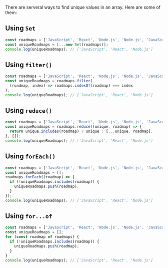 There are serveral ways to find unique values in an array. Here are some of them:

## Using `Set`

```js
const roadmaps = ['JavaScript', 'React', 'Node.js', 'Node.js', 'JavaScript'];
const uniqueRoadmaps = [...new Set(roadmaps)];
console.log(uniqueRoadmaps); // ['JavaScript', 'React', 'Node.js']
```

## Using `filter()`

```js
const roadmaps = ['JavaScript', 'React', 'Node.js', 'Node.js', 'JavaScript'];
const uniqueRoadmaps = roadmaps.filter(
  (roadmap, index) => roadmaps.indexOf(roadmap) === index
);
console.log(uniqueRoadmaps); // ['JavaScript', 'React', 'Node.js']
```

## Using `reduce()`

```js
const roadmaps = ['JavaScript', 'React', 'Node.js', 'Node.js', 'JavaScript'];
const uniqueRoadmaps = roadmaps.reduce((unique, roadmap) => {
  return unique.includes(roadmap) ? unique : [...unique, roadmap];
}, []);
console.log(uniqueRoadmaps); // ['JavaScript', 'React', 'Node.js']
```

## Using `forEach()`

```js
const roadmaps = ['JavaScript', 'React', 'Node.js', 'Node.js', 'JavaScript'];
const uniqueRoadmaps = [];
roadmaps.forEach((roadmap) => {
  if (!uniqueRoadmaps.includes(roadmap)) {
    uniqueRoadmaps.push(roadmap);
  }
});
console.log(uniqueRoadmaps); // ['JavaScript', 'React', 'Node.js']
```

## Using `for...of`

```js
const roadmaps = ['JavaScript', 'React', 'Node.js', 'Node.js', 'JavaScript'];
const uniqueRoadmaps = [];
for (const roadmap of roadmaps) {
  if (!uniqueRoadmaps.includes(roadmap)) {
    uniqueRoadmaps.push(roadmap);
  }
}
console.log(uniqueRoadmaps); // ['JavaScript', 'React', 'Node.js']
```
